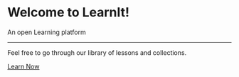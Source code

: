 <div class="container">
  <div class="jumbotron">
    <h1 class="display-3">Welcome to LearnIt!</h1>
    <p class="lead"> An open Learning platform</p>
    <hr class="my-4">
    <p> Feel free to go through our library of lessons and collections. </p>
    <p class="lead">
      <a class="btn btn-primary btn-lg" href="/library" role="button">Learn Now</a>
    </p>
  </div>
</div>
